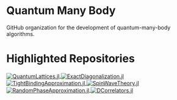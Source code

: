 # Quantum Many Body

GitHub organization for the development of quantum-many-body algorithms.

# Highlighted Repositories

<a href="https://github.com/Quantum-Many-Body/QuantumLattices.jl">
 <picture>
    <source media="(prefers-color-scheme: dark)" srcset="https://github-readme-stats.vercel.app/api/pin/?username=Quantum-Many-Body&repo=QuantumLattices.jl&show_owner=false&theme=dark">
    <img align="center" alt="QuantumLattices.jl" src="https://github-readme-stats.vercel.app/api/pin/?username=Quantum-Many-Body&repo=QuantumLattices.jl&show_owner=false">
  </picture>
</a>

<a href="https://github.com/Quantum-Many-Body/ExactDiagonalization.jl">
 <picture>
    <source media="(prefers-color-scheme: dark)" srcset="https://github-readme-stats.vercel.app/api/pin/?username=Quantum-Many-Body&repo=ExactDiagonalization.jl&show_owner=false&theme=dark">
    <img align="center" alt="ExactDiagonalization.jl" src="https://github-readme-stats.vercel.app/api/pin/?username=Quantum-Many-Body&repo=ExactDiagonalization.jl&show_owner=false">
  </picture>
</a>

<a href="https://github.com/Quantum-Many-Body/TightBindingApproximation.jl">
 <picture>
    <source media="(prefers-color-scheme: dark)" srcset="https://github-readme-stats.vercel.app/api/pin/?username=Quantum-Many-Body&repo=TightBindingApproximation.jl&show_owner=false&theme=dark">
    <img align="center" alt="TightBindingApproximation.jl" src="https://github-readme-stats.vercel.app/api/pin/?username=Quantum-Many-Body&repo=TightBindingApproximation.jl&show_owner=false">
  </picture>
</a>

<a href="https://github.com/Quantum-Many-Body/SpinWaveTheory.jl">
 <picture>
    <source media="(prefers-color-scheme: dark)" srcset="https://github-readme-stats.vercel.app/api/pin/?username=Quantum-Many-Body&repo=SpinWaveTheory.jl&show_owner=false&theme=dark">
    <img align="center" alt="SpinWaveTheory.jl" src="https://github-readme-stats.vercel.app/api/pin/?username=Quantum-Many-Body&repo=SpinWaveTheory.jl&show_owner=false">
  </picture>
</a>

<a href="https://github.com/Quantum-Many-Body/RandomPhaseApproximation.jl">
 <picture>
    <source media="(prefers-color-scheme: dark)" srcset="https://github-readme-stats.vercel.app/api/pin/?username=Quantum-Many-Body&repo=RandomPhaseApproximation.jl&show_owner=false&theme=dark">
    <img align="center" alt="RandomPhaseApproximation.jl" src="https://github-readme-stats.vercel.app/api/pin/?username=Quantum-Many-Body&repo=RandomPhaseApproximation.jl&show_owner=false">
  </picture>
</a>

<a href="https://github.com/ZongYongyue/DCorrelators.jl">
 <picture>
    <source media="(prefers-color-scheme: dark)" srcset="https://github-readme-stats.vercel.app/api/pin/?username=ZongYongyue&repo=DCorrelators.jl&show_owner=false&theme=dark">
    <img align="center" alt="DCorrelators.jl" src="https://github-readme-stats.vercel.app/api/pin/?username=ZongYongyue&repo=DCorrelators.jl&show_owner=false">
  </picture>
</a>
